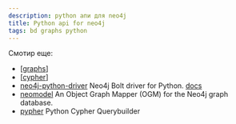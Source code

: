 ```yaml
---
description: python апи для neo4j
title: Python api for neo4j
tags: bd graphs python
---
```


Смотир еще:

- [[graphs]]
- [[cypher]]
- [neo4j-python-driver](https://github.com/neo4j/neo4j-python-driver) Neo4j Bolt driver for Python. [docs](https://neo4j.com/developer/python/)
- [neomodel](https://github.com/neo4j-contrib/neomodel) An Object Graph Mapper (OGM) for the Neo4j graph database.
- [pypher](https://github.com/emehrkay/Pypher) Python Cypher Querybuilder

[//begin]: # "Autogenerated link references for markdown compatibility"
[graphs]: ../lists/graphs "Machine learning with graphs"
[cypher]: cypher "Cypher query language"
[//end]: # "Autogenerated link references"